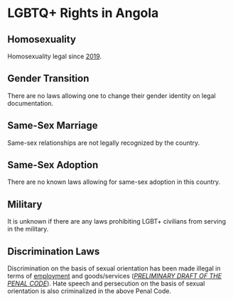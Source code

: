 # LGBTQ+ Rights in Angola

## Homosexuality
Homosexuality legal since [2019](https://www.gaystarnews.com/article/angola-becomes-first-country-to-decriminalize-gay-sex-in-2019/).

## Gender Transition
There are no laws allowing one to change their gender identity on legal documentation.

## Same-Sex Marriage
Same-sex relationships are not legally recognized by the country.

## Same-Sex Adoption
There are no known laws allowing for same-sex adoption in this country.

## Military
It is unknown if there are any laws prohibiting LGBT+ civilians from serving in the military.

## Discrimination Laws
Discrimination on the basis of sexual orientation has been made illegal in terms of [employment](https://www.lexology.com/library/detail.aspx?g=05ac98ab-c50a-4f4f-9efe-73705ea11829) and goods/services ([*PRELIMINARY DRAFT OF THE PENAL CODE*](https://web.archive.org/web/20160411140111/http://www.sme.ao/attachments/article/249/ANTEPROJECTO%20DE%20C%C3%93DIGO%20PENAL.EN.pdf)). Hate speech and persecution on the basis of sexual orientation is also criminalized in the above Penal Code.
